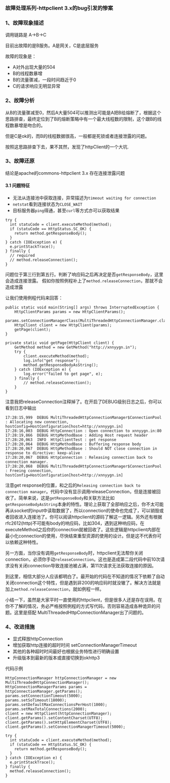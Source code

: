 ### 故障处理系列-httpclient 3.x的bug引发的惨案

### 1、故障现象描述

调用链路是 A->B->C

目前出故障的是B服务。A是网关，C是底层服务

故障的现象是：

+ A对外出现大量的504
+ B的线程数暴增
+ B的流量骤减，一段时间趋近于0
+ C的请求响应无明显异常

### 2、故障分析

从B的流量骤减至0，然后A大量504可以推测出可能是A把B给熔断了，根据这个思路排查，最终定位到了B的熔断策略中有一个最大线程数的限制，这个跟B的线程数暴增是吻合的。

但是C是ok的，而B的线程数据很高，一般都是死锁或者连接泄露的问题。

按照这思路排查下去，果不其然，发现了httpClient的一个大坑.



### 3、故障还原

结论是apache的commons-httpclient 3.x 存在连接泄露问题

#### 3.1 问题特征

- 无法从连接池中获取连接，异常描述为`timeout waiting for connection`
- `netstat`看到连接状态为`CLOSE_WAIT`
- 目标服务器`ping`得通，甚至`curl`等方式亦可以获取结果

```
try {
  int statuCode = client.executeMethod(method);
  if (statuCode == HttpStatus.SC_OK) {
    return method.getResponseBody();
  }
} catch (IOException e) {
  e.printStackTrace();
} finally {
  // required
  // method.releaseConnection();
}
```

问题位于第三行到第五行。判断了响应码之后再决定是否`getResponseBody`，这里会造成连接泄露。
假如你按照例程补上了`method.releaseConnection`，那就不会造成泄露



让我们使用例程代码来回答：

```
public static void main(String[] args) throws InterruptedException {
    HttpClientParams params = new HttpClientParams();
    params.setConnectionManagerClass(MultiThreadedHttpConnectionManager.class);
    HttpClient client = new HttpClient(params);
    getPage(client);
}
 
private static void getPage(HttpClient client) {
    GetMethod method = new GetMethod("http://xnnyygn.in");
    try {
        client.executeMethod(method);
        log.info("get response");
        method.getResponseBodyAsString();
    } catch (IOException e) {
        log.error("failed to get page", e);
    } finally {
        // method.releaseConnection();
    }
}
```

注意我把releaseConnection注释掉了。在开启了DEBUG级别日志之后，你可以看到日志中输出

```
17:28:15,999  DEBUG MultiThreadedHttpConnectionManager$ConnectionPool : Allocating new connection, hostConfig=HostConfiguration[host=http://xnnyygn.in]
17:28:16,003  DEBUG HttpConnection : Open connection to xnnyygn.in:80
17:28:19,866  DEBUG HttpMethodBase : Adding Host request header
17:28:20,063  INFO  HttpClientTest : get response
17:28:20,064  DEBUG HttpMethodBase : Buffering response body
17:28:20,067  DEBUG HttpMethodBase : Should NOT close connection in response to directive: keep-alive
17:28:20,067  DEBUG HttpConnection : Releasing connection back to connection manager.
17:28:20,068  DEBUG MultiThreadedHttpConnectionManager$ConnectionPool : Freeing connection, hostConfig=HostConfiguration[host=http://xnnyygn.in]
```

注意get response的位置，和之后的`Releasing connection back to connection manager`。代码中没有显示调用releaseConnection，但是连接被回收了。简单来说，这是`getResponseBody`和关联方法比如`getResponseBodyAsString`本身的特性。理论上获取了全部响应之后，你不太可能再从socket的input中读取数据了，所以connection的使命也完成了，可以销毁或者回收进入连接池了。你可以阅读httpclient的源码了解这一逻辑。另外还有根据rfc2612(http)不可能有body的响应码，比如304，遇到这种响应码，在executeMethod之后你的connection就被回收了。这些逻辑是httpclient内部在最小化connection的使用，尽快结束重型资源的使用的设计。但是这不代表你可以依赖这种特性。

另一方面，当你没有调用`getResponseBody`时，httpclient无法帮你关闭connection，必须你手动`releaseConnection`。这也是造成第二段代码中前10次请求没有关闭connection导致连接池被占满，第11次请求无法获取连接的原因。

到这里，相信大部分人应该都明白了。最开始的代码在不知道的情况下依赖了自动关闭connection这个特性，但是遇到非200的响应码时就没辙了。解决方法就是加上`method.releaseConnection`，就如例程一样。

小结一下，虽然是大家平时一直使用的httpclient，但是很多人还是存在误用。在你不了解的情况，务必严格按照例程的方式写代码，否则容易造成各种诡异的问题。这里是搭配 MultiThreadedHttpConnectionManager出了问题的。

### 4、改进措施

+ 显式释放httpConnection
+ 增加获取http连接的超时时间 setConnectionManagerTimeout
+ 其他的各种超时时间最好也根据业务特性进行明确设置
+ 升级版本到最新的版本或直接切换到okhttp3

代码示例

```
HttpConnectionManager httpConnectionManager = new MultiThreadedHttpConnectionManager();
HttpConnectionManagerParams params = httpConnectionManager.getParams();
params.setConnectionTimeout(5000);
params.setSoTimeout(18000);
params.setDefaultMaxConnectionsPerHost(1000);
params.setMaxTotalConnections(2000);
client = new HttpClient(httpConnectionManager);
client.getParams().setContentCharset(UTF8);
client.getParams().setHttpElementCharset(UTF8);
client.getParams().setConnectionManagerTimeout(5000);

try {
  int statuCode = client.executeMethod(method);
  if (statuCode == HttpStatus.SC_OK) {
    return method.getResponseBody();
  }
} catch (IOException e) {
  e.printStackTrace();
} finally {
  method.releaseConnection();
}

```



